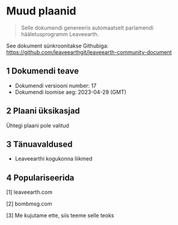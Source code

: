 # Muud plaanid

>Selle dokumendi genereeris automaatselt parlamendi hääletusprogramm Leaveearth.

See dokument sünkroonitakse Githubiga: https://github.com/leaveearthgit/leaveearth-community-document

## 1 Dokumendi teave

- Dokumendi versiooni number: 17
- Dokumendi loomise aeg: 2023-04-28 (GMT)

## 2 Plaani üksikasjad

Ühtegi plaani pole valitud

## 3 Tänuavaldused
* Leaveearthi kogukonna liikmed

## 4 Populariseerida
[1] leaveearth.com

[2] bombmsg.com

[3] Me kujutame ette, siis teeme selle teoks